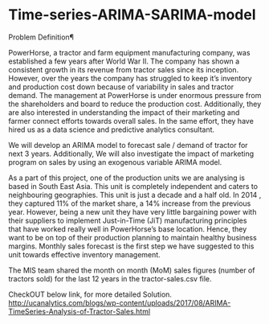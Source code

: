# Time-series-ARIMA-SARIMA-model


Problem Definition¶

PowerHorse, a tractor and farm equipment manufacturing company, was established a few years after World War II. The company has shown a consistent growth in its revenue from tractor sales since its inception. However, over the years the company has struggled to keep it’s inventory and production cost down because of variability in sales and tractor demand. The management at PowerHorse is under enormous pressure from the shareholders and board to reduce the production cost. Additionally, they are also interested in understanding the impact of their marketing and farmer connect efforts towards overall sales. In the same effort, they have hired us as a data science and predictive analytics consultant.

We will develop an ARIMA model to forecast sale / demand of tractor for next 3 years. Additionally, We will also investigate the impact of marketing program on sales by using an exogenous variable ARIMA model.

As a part of this project, one of the production units we are analysing is based in South East Asia. This unit is completely independent and caters to neighbouring geographies. This unit is just a decade and a half old. In 2014 , they captured 11% of the market share, a 14% increase from the previous year. However, being a new unit they have very little bargaining power with their suppliers to implement Just-in-Time (JiT) manufacturing principles that have worked really well in PowerHorse’s base location. Hence, they want to be on top of their production planning to maintain healthy business margins. Monthly sales forecast is the first step we have suggested to this unit towards effective inventory management.

The MIS team shared the month on month (MoM) sales figures (number of tractors sold) for the last 12 years in the tractor-sales.csv file.


CheckOUT below link, for more detailed Solution.
http://ucanalytics.com/blogs/wp-content/uploads/2017/08/ARIMA-TimeSeries-Analysis-of-Tractor-Sales.html
